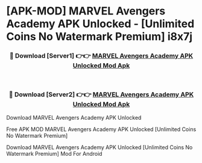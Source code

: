 # [APK-MOD] MARVEL Avengers Academy APK Unlocked - [Unlimited Coins No Watermark Premium] i8x7j



<div align="center">
<h3>🔴 Download [Server1] 👉👉 <a href="https://momento.my/?title=MARVEL_Avengers_Academy_APK_Unlocked">MARVEL Avengers Academy APK Unlocked Mod Apk</a></h3><br>

<h3>🔴 Download [Server2] 👉👉 <a href="https://momento.my/?title=MARVEL_Avengers_Academy_APK_Unlocked">MARVEL Avengers Academy APK Unlocked Mod Apk</a></h3>
</div>



Download MARVEL Avengers Academy APK Unlocked 

Free APK MOD MARVEL Avengers Academy APK Unlocked [Unlimited Coins No Watermark Premium]

Download MARVEL Avengers Academy APK Unlocked [Unlimited Coins No Watermark Premium] Mod For Android
